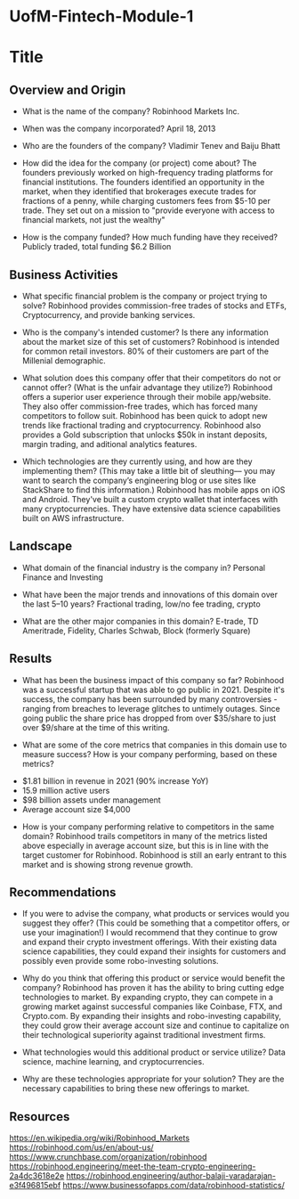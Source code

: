 # UofM-Fintech-Module-1

# Title

## Overview and Origin

* What is the name of the company?
Robinhood Markets Inc.

* When was the company incorporated?
April 18, 2013

* Who are the founders of the company?
Vladimir Tenev and Baiju Bhatt

* How did the idea for the company (or project) come about?
The founders previously worked on high-frequency trading platforms for financial institutions. The founders identified an opportunity in the market, when they identified that brokerages execute trades for fractions of a penny, while charging customers fees from $5-10 per trade. They set out on a mission to "provide everyone with access to financial markets, not just the wealthy"

* How is the company funded? How much funding have they received?
Publicly traded, total funding $6.2 Billion

## Business Activities

* What specific financial problem is the company or project trying to solve?
Robinhood provides commission-free trades of stocks and ETFs, Cryptocurrency, and provide banking services.

* Who is the company's intended customer?  Is there any information about the market size of this set of customers?
Robinhood is intended for common retail investors. 80% of their customers are part of the Millenial demographic.

* What solution does this company offer that their competitors do not or cannot offer? (What is the unfair advantage they utilize?)
Robinhood offers a superior user experience through their mobile app/website. They also offer commission-free trades, which has forced many competitors to follow suit. Robinhood has been quick to adopt new trends like fractional trading and cryptocurrency. Robinhood also provides a Gold subscription that unlocks $50k in instant deposits, margin trading, and aditional analytics features.

* Which technologies are they currently using, and how are they implementing them? (This may take a little bit of sleuthing–– you may want to search the company’s engineering blog or use sites like StackShare to find this information.)
Robinhood has mobile apps on iOS and Android. They've built a custom crypto wallet that interfaces with many cryptocurrencies. They have extensive data science capabilities built on AWS infrastructure.

## Landscape

* What domain of the financial industry is the company in?
Personal Finance and Investing

* What have been the major trends and innovations of this domain over the last 5–10 years?
Fractional trading, low/no fee trading, crypto

* What are the other major companies in this domain?
E-trade, TD Ameritrade, Fidelity, Charles Schwab, Block (formerly Square)

## Results

* What has been the business impact of this company so far?
Robinhood was a successful startup that was able to go public in 2021. Despite it's success, the company has been surrounded by many controversies - ranging from breaches to leverage glitches to untimely outages. Since going public the share price has dropped from over $35/share to just over $9/share at the time of this writing.

* What are some of the core metrics that companies in this domain use to measure success? How is your company performing, based on these metrics?
- $1.81 billion in revenue in 2021 (90% increase YoY)
- 15.9 million active users
- $98 billion assets under management
- Average account size $4,000

* How is your company performing relative to competitors in the same domain?
Robinhood trails competitors in many of the metrics listed above especially in average account size, but this is in line with the target customer for Robinhood. Robinhood is still an early entrant to this market and is showing strong revenue growth.

## Recommendations

* If you were to advise the company, what products or services would you suggest they offer? (This could be something that a competitor offers, or use your imagination!)
I would recommend that they continue to grow and expand their crypto investment offerings. With their existing data science capabilities, they could expand their insights for customers and possibly even provide some robo-investing solutions.

* Why do you think that offering this product or service would benefit the company?
Robinhood has proven it has the ability to bring cutting edge technologies to market. By expanding crypto, they can compete in a growing market against successful companies like Coinbase, FTX, and Crypto.com. By expanding their insights and robo-investing capability, they could grow their average account size and continue to capitalize on their technological superiority against traditional investment firms.

* What technologies would this additional product or service utilize?
Data science, machine learning, and cryptocurrencies.

* Why are these technologies appropriate for your solution?
They are the necessary capabilities to bring these new offerings to market.

## Resources
https://en.wikipedia.org/wiki/Robinhood_Markets
https://robinhood.com/us/en/about-us/
https://www.crunchbase.com/organization/robinhood
https://robinhood.engineering/meet-the-team-crypto-engineering-2a4dc3618e2e
https://robinhood.engineering/author-balaji-varadarajan-e3f496815ebf
https://www.businessofapps.com/data/robinhood-statistics/

